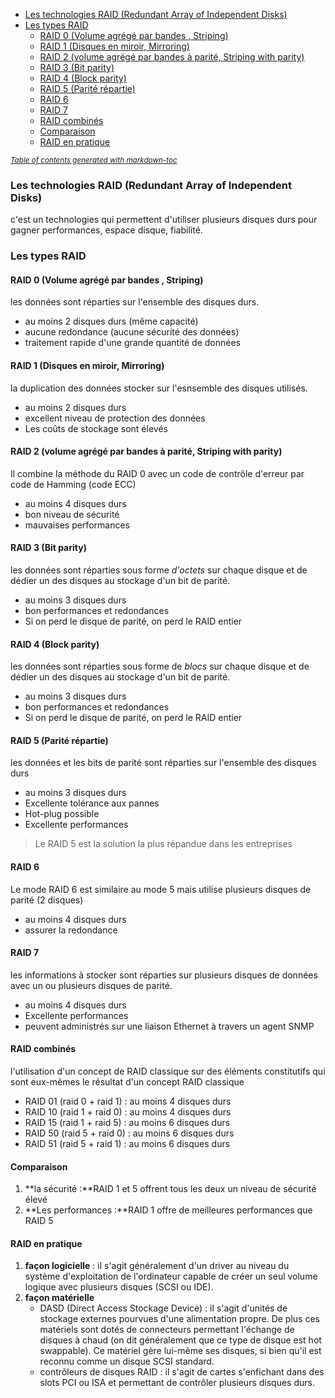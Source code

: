 - [Les technologies RAID (Redundant Array of Independent Disks)](#les-technologies-raid--redundant-array-of-independent-disks-)
- [Les types RAID](#les-types-raid)
  * [RAID 0 (Volume agrégé par bandes , Striping)](#raid-0--volume-agr-g--par-bandes---striping-)
  * [RAID 1 (Disques en miroir, Mirroring)](#raid-1--disques-en-miroir--mirroring-)
  * [RAID 2 (volume agrégé par bandes à parité, Striping with parity)](#raid-2--volume-agr-g--par-bandes---parit---striping-with-parity-)
  * [RAID 3 (Bit parity)](#raid-3--bit-parity-)
  * [RAID 4 (Block parity)](#raid-4--block-parity-)
  * [RAID 5 (Parité répartie)](#raid-5--parit--r-partie-)
  * [RAID 6](#raid-6)
  * [RAID 7](#raid-7)
  * [RAID combinés](#raid-combin-s)
  * [Comparaison](#comparaison)
  * [RAID en pratique](#raid-en-pratique)

<small><i><a href='http://ecotrust-canada.github.io/markdown-toc/'>Table of contents generated with markdown-toc</a></i></small>



### Les technologies RAID (Redundant Array of Independent Disks)
c'est un technologies qui permettent d'utiliser plusieurs disques durs pour gagner performances, espace disque, fiabilité.

### Les types RAID
#### RAID 0 (Volume agrégé par bandes , Striping)
les données sont réparties sur l'ensemble des disques durs.
* au moins 2 disques durs (même capacité)
* aucune redondance (aucune sécurité des données)
* traitement rapide d'une grande quantité de données
#### RAID 1 (Disques en miroir, Mirroring)
la duplication des données stocker sur l'esnsemble des disques utilisés.
* au moins 2 disques durs
* excellent niveau de protection des données
* Les coûts de stockage sont élevés
#### RAID 2 (volume agrégé par bandes à parité, Striping with parity)
Il combine la méthode du RAID 0 avec un code de contrôle d'erreur par code de Hamming (code ECC)
* au moins 4 disques durs
* bon niveau de sécurité
* mauvaises performances
#### RAID 3 (Bit parity)
les données sont réparties sous forme *d'octets* sur chaque disque et de dédier un des disques au stockage d'un bit de parité.
* au moins 3 disques durs
* bon performances et redondances
* Si on perd le disque de parité, on perd le RAID entier
#### RAID 4 (Block parity)
les données sont réparties sous forme de *blocs* sur chaque disque et de dédier un des disques au stockage d'un bit de parité.
* au moins 3 disques durs
* bon performances et redondances
* Si on perd le disque de parité, on perd le RAID entier
#### RAID 5 (Parité répartie)
les données et les bits de parité sont réparties sur l'ensemble des disques durs
* au moins 3 disques durs
* Excellente tolérance aux pannes
* Hot-plug possible
* Excellente performances
> Le RAID 5 est la solution la plus répandue dans les entreprises
#### RAID 6
Le mode RAID 6 est similaire au mode 5 mais utilise plusieurs disques de parité (2 disques)
* au moins 4 disques durs
* assurer la redondance

#### RAID 7
les informations à stocker sont réparties sur plusieurs disques de données avec un ou plusieurs disques de parité.
* au moins 4 disques durs
* Excellente performances 
* peuvent administrés sur une liaison Ethernet à travers un agent SNMP
#### RAID combinés
l'utilisation d'un concept de RAID classique sur des éléments constitutifs qui sont eux-mêmes le résultat d'un concept RAID classique
* RAID 01 (raid 0 + raid 1) : au moins 4 disques durs
* RAID 10 (raid 1 + raid 0) : au moins 4 disques durs
* RAID 15 (raid 1 + raid 5) : au moins 6 disques durs
* RAID 50 (raid 5 + raid 0) : au moins 6 disques durs
* RAID 51 (raid 5 + raid 1) : au moins 6 disques durs
#### Comparaison

1. **la sécurité :**RAID 1 et 5 offrent tous les deux un niveau de sécurité élevé
2. **Les performances :**RAID 1 offre de meilleures performances que RAID 5

#### RAID en pratique

1. **façon logicielle** : il s'agit généralement d'un driver au niveau du système d'exploitation de l'ordinateur capable de créer un seul volume logique avec plusieurs disques (SCSI ou IDE).
2. **façon matérielle**
    - DASD (Direct Access Stockage Device) : il s'agit d'unités de stockage externes pourvues d'une alimentation propre. De plus ces matériels sont dotés de connecteurs permettant l'échange de disques à chaud (on dit généralement que ce type de disque est hot swappable). Ce matériel gère lui-même ses disques, si bien qu'il est reconnu comme un disque SCSI standard.
    - contrôleurs de disques RAID : il s'agit de cartes s'enfichant dans des slots PCI ou ISA et permettant de contrôler plusieurs disques durs.
